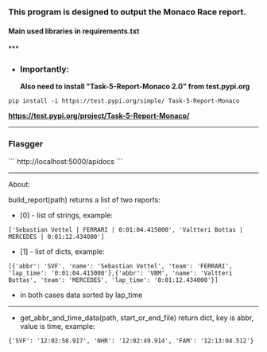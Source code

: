 <h3>This program is designed to output the Monaco Race report.</h3>

<h4>Main used libraries in requirements.txt</h4>
***

* <h3>Importantly:</h3>

  **Also need to install
  "Task-5-Report-Monaco 2.0" from test.pypi.org**

```pip install -i https://test.pypi.org/simple/ Task-5-Report-Monaco```

**https://test.pypi.org/project/Task-5-Report-Monaco/**


***
<h3>Flasgger</h3>
``` http://localhost:5000/apidocs ```

***
About:

build_report(path) returns a list of two reports:

* [0] - list of strings, example:

```['Sebastian Vettel | FERRARI | 0:01:04.415000', 'Valtteri Bottas | MERCEDES | 0:01:12.434000']```

* [1] - list of dicts, example:

```[{'abbr': 'SVF', 'name': 'Sebastian Vettel', 'team': 'FERRARI', 'lap_time': '0:01:04.415000'},{'abbr': 'VBM', 'name': 'Valtteri Bottas', 'team': 'MERCEDES', 'lap_time': '0:01:12.434000'}]```

* in both cases data sorted by lap_time

***

* get_abbr_and_time_data(path, start_or_end_file) return dict, key is abbr, value is time, example:

```{'SVF': '12:02:58.917', 'NHR': '12:02:49.914', 'FAM': '12:13:04.512'}```